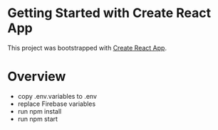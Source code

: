 # Getting Started with Create React App

This project was bootstrapped with [Create React App](https://github.com/facebook/create-react-app).

# Overview
- copy .env.variables to .env
- replace Firebase variables
- run npm install
- run npm start